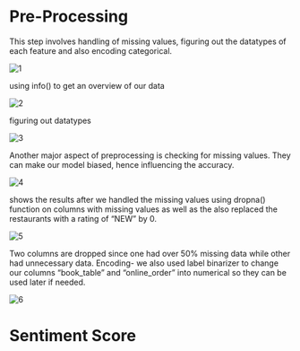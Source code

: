 # Pre-Processing
This step involves handling of missing values, figuring out the datatypes of each feature and also encoding categorical.		

![1](https://github.com/Gouravdeep-Singh/Restaurant-Recommendation-System/assets/104523395/fbc00e4b-1572-4128-8ef1-707a928b1950)

using info() to get an overview of our data

![2](https://github.com/Gouravdeep-Singh/Restaurant-Recommendation-System/assets/104523395/b037266a-822c-49b1-8ad4-070b2ea54ab0)

figuring out datatypes 

![3](https://github.com/Gouravdeep-Singh/Restaurant-Recommendation-System/assets/104523395/7729027e-0a59-4c4f-8f19-7c767a158cb5)

Another major aspect of preprocessing is checking for missing values. They can make our model biased, hence influencing the accuracy.	

![4](https://github.com/Gouravdeep-Singh/Restaurant-Recommendation-System/assets/104523395/724c9b45-bb86-4cb6-bdbb-54bbb974dd6a)

shows the results after we handled the missing values using dropna() function on columns with missing values as well as the also replaced the restaurants with a rating of “NEW” by 0.

![5](https://github.com/Gouravdeep-Singh/Restaurant-Recommendation-System/assets/104523395/b96b890d-e307-4a0d-a7f7-660460f32e52)

Two columns are dropped since one had over 50% missing data while other had unnecessary data. Encoding- we also used label binarizer to change our columns “book_table” and “online_order” into numerical so they can be used later if needed.	

![6](https://github.com/Gouravdeep-Singh/Restaurant-Recommendation-System/assets/104523395/fb86847e-3094-4878-89c4-3f397f4f714c)


# Sentiment Score


